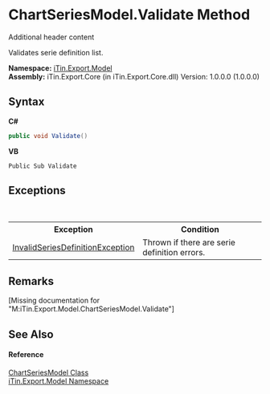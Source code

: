 # ChartSeriesModel.Validate Method 
Additional header content 

Validates serie definition list.

**Namespace:**&nbsp;<a href="N_iTin_Export_Model">iTin.Export.Model</a><br />**Assembly:**&nbsp;iTin.Export.Core (in iTin.Export.Core.dll) Version: 1.0.0.0 (1.0.0.0)

## Syntax

**C#**<br />
``` C#
public void Validate()
```

**VB**<br />
``` VB
Public Sub Validate
```


## Exceptions
&nbsp;<table><tr><th>Exception</th><th>Condition</th></tr><tr><td><a href="T_iTin_Export_Model_InvalidSeriesDefinitionException">InvalidSeriesDefinitionException</a></td><td>Thrown if there are serie definition errors.</td></tr></table>

## Remarks
\[Missing <remarks> documentation for "M:iTin.Export.Model.ChartSeriesModel.Validate"\]

## See Also


#### Reference
<a href="T_iTin_Export_Model_ChartSeriesModel">ChartSeriesModel Class</a><br /><a href="N_iTin_Export_Model">iTin.Export.Model Namespace</a><br />